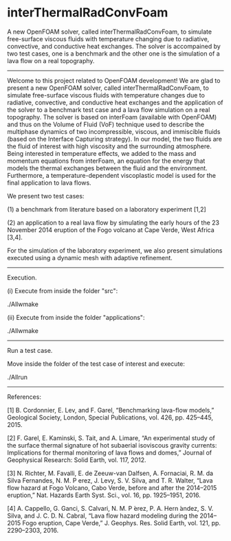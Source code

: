 # interThermalRadConvFoam
A new OpenFOAM solver, called interThermalRadConvFoam, to simulate free-surface viscous fluids with temperature changing due to radiative, convective, and conductive heat exchanges. The solver is accompained by two test cases, one is a benchmark and the other one is the simulation of a lava flow on a real topography.

-----------------------

Welcome to this project related to OpenFOAM development!
We are glad to present a new OpenFOAM solver, called interThermalRadConvFoam, 
to simulate free-surface viscous fluids with temperature changes due 
to radiative, convective, and conductive heat exchanges and the application 
of the solver to a benchmark test case and a lava flow simulation on a real 
topography. The solver is based on interFoam (available with OpenFOAM) and 
thus on the Volume of Fluid (VoF) technique used to describe the multiphase 
dynamics of two incompressible, viscous, and immiscible fluids (based on 
the Interface Capturing strategy). In our model, the two fluids are the 
fluid of interest with high viscosity and the surrounding atmosphere. 
Being interested in temperature effects, we added to the mass and momentum 
equations from interFoam, an equation for the energy that models the thermal 
exchanges between the fluid and the environment. Furthermore, a 
temperature-dependent viscoplastic model is used for the final application 
to lava flows. 

We present two test cases: 

(1) a benchmark from literature based on a laboratory experiment [1,2] 

(2) an application to a real lava flow by simulating the early hours of 
the 23 November 2014 eruption of the Fogo volcano at Cape Verde, West 
Africa [3,4]. 

For the simulation of the laboratory experiment, we also present simulations 
executed using a dynamic mesh with adaptive refinement.

-----------------------
Execution.
 
(i) Execute from inside the folder "src":

./Allwmake

(ii) Execute from inside the folder "applications":

./Allwmake

-----------------------
Run a test case.

Move inside the folder of the test case of interest and execute:

./Allrun

-----------------------

References:

[1] B. Cordonnier, E. Lev, and F. Garel, “Benchmarking lava-flow models,” 
Geological Society, London, Special Publications, vol. 426, pp. 425–445, 2015.

[2] F. Garel, E. Kaminski, S. Tait, and A. Limare, “An experimental study 
of the surface thermal signature of hot subaerial isoviscous gravity currents: 
Implications for thermal monitoring of lava flows and domes,” Journal of 
Geophysical Research: Solid Earth, vol. 117, 2012.

[3] N. Richter, M. Favalli, E. de Zeeuw-van Dalfsen, A. Fornaciai, R. M. 
da Silva Fernandes, N. M. P erez, J. Levy, S. V. Silva, and T. R. Walter, 
“Lava flow hazard at Fogo Volcano, Cabo Verde, before and after the 2014–2015 
eruption,” Nat. Hazards Earth Syst. Sci., vol. 16, pp. 1925–1951, 2016.

[4] A. Cappello, G. Ganci, S. Calvari, N. M. P ́erez, P. A. Hern ́andez, S. V. 
Silva, and J. C. D. N. Cabral, “Lava flow hazard modeling during the 2014–2015 
Fogo eruption, Cape Verde,” J. Geophys. Res. Solid Earth, vol. 121, 
pp. 2290–2303, 2016.
